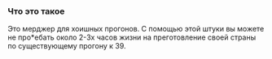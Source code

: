 ### Что это такое
Это мерджер для хоишных прогонов. С помощью этой штуки вы можете не про*ебать около 2-3х часов жизни на преготовление своей страны по существующему прогону к 39.